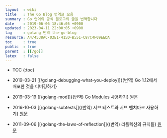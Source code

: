 ```yaml
---
layout  : wiki
title   : The Go Blog 번역글 모음
summary : Go 언어의 공식 블로그의 글을 번역합니다
date    : 2019-06-06 18:46:05 +0900
updated : 2023-04-11 22:00:05 +0900
tag     : golang 번역 the-go-blog
resource: A4/4538AC-03E1-415D-B551-C87C4F09EEDA
toc     : true
public  : true
parent  : [[/go]]
latex   : false
---
```

* TOC
{:toc}

* 2019-03-21 [[/golang-debugging-what-you-deploy]]{(번역) Go 1.12에서 배포한 것을 디버깅하기}
* 2019-03-19 [[/golang-mod]]{(번역) Go Modules 사용하기} [원문](https://blog.golang.org/using-go-modules )
* 2016-10-03 [[/golang-subtests]]{(번역) 서브 테스트와 서브 벤치마크 사용하기} [원문](https://blog.golang.org/subtests )
* 2011-09-06 [[/golang-the-laws-of-reflection]]{(번역) 리플렉션의 규칙들} [원문](https://blog.golang.org/laws-of-reflection )

